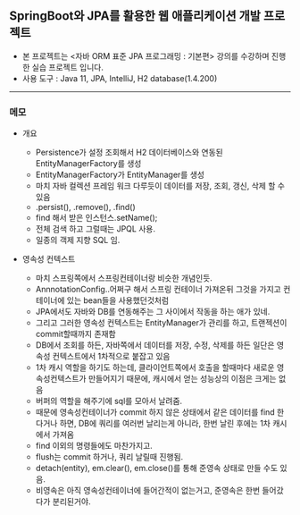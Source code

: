 ## SpringBoot와 JPA를 활용한 웹 애플리케이션 개발 프로젝트
- 본 프로젝트는 <자바 ORM 표준 JPA 프로그래밍 : 기본편> 강의를 수강하며 진행한 실습 프로젝트 입니다.
- 사용 도구 : Java 11, JPA, IntelliJ, H2 database(1.4.200)
-------
### 메모
- 개요
  - Persistence가 설정 조회해서 H2 데이터베이스와 연동된 EntityManagerFactory를 생성
  - EntityManagerFactory가 EntityManager를 생성
  - 마치 자바 컬렉션 프레임 워크 다루듯이 데이터를 저장, 조회, 갱신, 삭제 할 수 있음
  - .persist(), .remove(), .find()
  - find 해서 받은 인스턴스.setName();
  - 전체 검색 하고 그럴때는 JPQL 사용.
  - 일종의 객제 지향 SQL 임.


- 영속성 컨텍스트
  - 마치 스프링쪽에서 스프링컨테이너랑 비슷한 개념인듯.
  - AnnnotationConfig..어쩌구 해서 스프링 컨테이너 가져온뒤 그것을 가지고 컨테이너에 있는 bean들을 사용했던것처럼
  - JPA에서도 자바와 DB를 연동해주는 그 사이에서 작동을 하는 애가 있네.
  - 그리고 그러한 영속성 컨텍스트는 EntityManager가 관리를 하고, 트랜젝션이 commit할때까지 존재함
  - DB에서 조회를 하든, 자바쪽에서 데이터를 저장, 수정, 삭제를 하든 일단은 영속성 컨텍스트에서 1차적으로 붙잡고 있음
  - 1차 캐시 역할을 하기도 하는데, 클라이언트쪽에서 호출을 할때마다 새로운 영속성컨텍스트가 만들어지기 때문에, 캐시에서 얻는 성능상의 이점은 크게는 없음
  - 버퍼의 역할을 해주기에 sql를 모아서 날려줌.
  - 때문에 영속성컨테이너가 commit 하지 않은 상태에서 같은 데이터를 find 한다거나 하면, DB에 쿼리를 여러번 날리는게 아니라, 한번 날린 후에는 1차 캐시에서 가져옴
  - find 이외의 명령들에도 마찬가지고.
  - flush는 commit 하거나, 쿼리 날릴때 진행됨.
  - detach(entity), em.clear(), em.close()를 통해 준영속 상태로 만들 수도 있음.
  - 비영속은 아직 영속성컨테이너에 들어간적이 없는거고, 준영속은 한번 들어갔다가 분리된거야.

